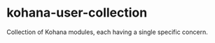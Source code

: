 kohana-user-collection
======================

Collection of Kohana modules, each having a single specific concern.